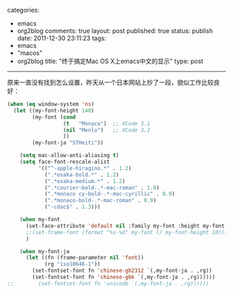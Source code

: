 categories: 
  - emacs
  - org2blog
comments: true
layout: post
published: true
status: publish
date: 2011-12-30 23:11:23
tags: 
  - emacs
  - "macos"
  - org2blog
title: "终于搞定Mac OS X上emacs中文的显示"
type: post
---

原来一直没有找到怎么设置，昨天从一个日本网站上抄了一段，貌似工作比较良好：

```lisp
(when (eq window-system 'ns)
  (let ((my-font-height 140)
        (my-font (cond
                  (t   "Monaco")  ;; XCode 3.1 
                  (nil "Menlo")   ;; XCode 3.2
                  ))
        (my-font-ja "STHeiti"))

    (setq mac-allow-anti-aliasing t)
    (setq face-font-rescale-alist
          '(("^-apple-hiragino.*" . 1.2)
            (".*osaka-bold.*" . 1.2)
            (".*osaka-medium.*" . 1.2)
            (".*courier-bold-.*-mac-roman" . 1.0)
            (".*monaco cy-bold-.*-mac-cyrillic" . 0.9)
            (".*monaco-bold-.*-mac-roman" . 0.9)
            ("-cdac$" . 1.3)))

    (when my-font
      (set-face-attribute 'default nil :family my-font :height my-font-height)
      ;;(set-frame-font (format "%s-%d" my-font (/ my-font-height 10)))
      )

    (when my-font-ja
      (let ((fn (frame-parameter nil 'font))
            (rg "iso10646-1"))
        (set-fontset-font fn 'chinese-gb2312 `(,my-font-ja . ,rg))
        (set-fontset-font fn 'chinese-gbk `(,my-font-ja . ,rg))))))
;;        (set-fontset-font fn 'unicode `(,my-font-ja . ,rg))))))
```
